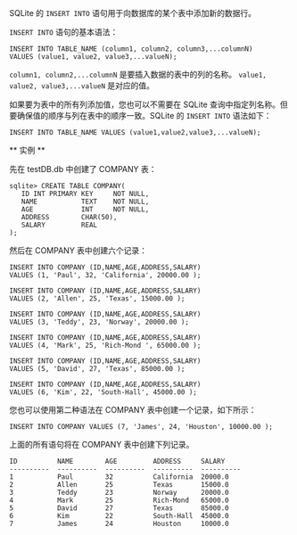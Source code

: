 SQLite 的 ``INSERT INTO`` 语句用于向数据库的某个表中添加新的数据行。

``INSERT INTO`` 语句的基本语法：


```
INSERT INTO TABLE_NAME (column1, column2, column3,...columnN)
VALUES (value1, value2, value3,...valueN);
```

``column1, column2,...columnN`` 是要插入数据的表中的列的名称。
``value1, value2, value3,...valueN`` 是对应的值。

如果要为表中的所有列添加值，您也可以不需要在 SQLite 查询中指定列名称。但要确保值的顺序与列在表中的顺序一致。SQLite 的 ``INSERT INTO`` 语法如下：

```
INSERT INTO TABLE_NAME VALUES (value1,value2,value3,...valueN);
```

** 实例 **

先在 testDB.db 中创建了 COMPANY 表：
```
sqlite> CREATE TABLE COMPANY(
   ID INT PRIMARY KEY     NOT NULL,
   NAME           TEXT    NOT NULL,
   AGE            INT     NOT NULL,
   ADDRESS        CHAR(50),
   SALARY         REAL
);
```

然后在 COMPANY 表中创建六个记录：

```
INSERT INTO COMPANY (ID,NAME,AGE,ADDRESS,SALARY)
VALUES (1, 'Paul', 32, 'California', 20000.00 );

INSERT INTO COMPANY (ID,NAME,AGE,ADDRESS,SALARY)
VALUES (2, 'Allen', 25, 'Texas', 15000.00 );

INSERT INTO COMPANY (ID,NAME,AGE,ADDRESS,SALARY)
VALUES (3, 'Teddy', 23, 'Norway', 20000.00 );

INSERT INTO COMPANY (ID,NAME,AGE,ADDRESS,SALARY)
VALUES (4, 'Mark', 25, 'Rich-Mond ', 65000.00 );

INSERT INTO COMPANY (ID,NAME,AGE,ADDRESS,SALARY)
VALUES (5, 'David', 27, 'Texas', 85000.00 );

INSERT INTO COMPANY (ID,NAME,AGE,ADDRESS,SALARY)
VALUES (6, 'Kim', 22, 'South-Hall', 45000.00 );
```


您也可以使用第二种语法在 COMPANY 表中创建一个记录，如下所示：
```
INSERT INTO COMPANY VALUES (7, 'James', 24, 'Houston', 10000.00 );
```


上面的所有语句将在 COMPANY 表中创建下列记录。
```
ID          NAME        AGE         ADDRESS     SALARY
----------  ----------  ----------  ----------  ----------
1           Paul        32          California  20000.0
2           Allen       25          Texas       15000.0
3           Teddy       23          Norway      20000.0
4           Mark        25          Rich-Mond   65000.0
5           David       27          Texas       85000.0
6           Kim         22          South-Hall  45000.0
7           James       24          Houston     10000.0
```


